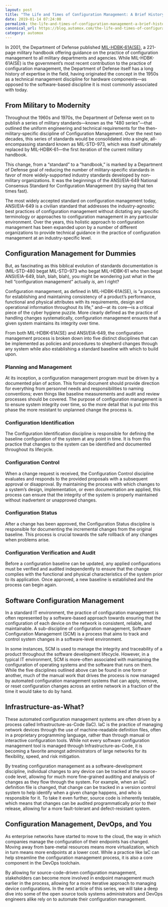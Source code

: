 ```yaml
---
layout: post
title: "The Life and Times of Configuration Management: A Brief History"
date: 2019-01-14 07:24:00
permalink: the-life-and-times-of-configuration-management-a-brief-history/
canonical_url: https://blog.automox.com/the-life-and-times-of-configuration-management-a-brief-history
category: automox
---
```


In 2001, the Department of Defense published [MIL-HDBK-61A(SE)](http://www.acqnotes.com/Attachments/MIL-HDBK-61A%20(SE)Configuration%20Management%20Guidance.pdf), a 221-page military handbook offering guidance on the practice of configuration management to all military departments and agencies. While MIL-HDBK-61A(SE) is the government’s most recent contribution to the practice of configuration management, the Department of Defense itself has a long history of expertise in the field, having originated the concept in the 1950s as a technical management discipline for hardware components—as opposed to the software-based discipline it is most commonly associated with today.

## From Military to Modernity

Throughout the 1960s and 1970s, the Department of Defense went on to publish a series of military standards—known as the “480 series”—that outlined the uniform engineering and technical requirements for the then-military-specific discipline of Configuration Management. Over the next two decades, this series of standards would be consolidated into a single, all-encompassing standard known as MIL-STD-973, which was itself ultimately replaced by MIL-HDBK-61—the first iteration of the current military handbook.

This change, from a “standard” to a “handbook,” is marked by a Department of Defense goal of reducing the number of military-specific standards in favor of more widely-supported industry standards developed by non-military organizations. It was the beginnings of the ANSI/EIA-649 National Consensus Standard for Configuration Management (try saying that ten times fast).

The most widely accepted standard on configuration management today, ANSI/EIA-649 is a civilian standard that addresses the industry-agnostic best practices of configuration management without dictating any specific terminology or approaches to configuration management in any particular environment. Over the years, this holistic approach to configuration management has been expanded upon by a number of different organizations to provide technical guidance in the practice of configuration management at an industry-specific level.

## Configuration Management for Dummies

But, as fascinating as this biblical evolution of standards documentation is (MIL-STD-480 begat MIL-STD-973 who begat MIL-HDBK-61 who then begat ANSI/EIA-649, blah, blah, blah), you might be wondering just what in the hell “configuration management” actually *is*, am I right?

Configuration management, as defined in MIL-HDBK-61A(SE), is “a process for establishing and maintaining consistency of a product’s performance, functional and physical attributes with its requirements, design and operational information throughout its life,” and—at its core—is a critical piece of the cyber hygiene puzzle. More clearly defined as the practice of handling changes systematically, configuration management ensures that a given system maintains its integrity over time.

From both MIL-HDBK-61A(SE) and ANSI/EIA-649, the configuration management process is broken down into five distinct disciplines that can be implemented as policies and procedures to shepherd changes through any system while also establishing a standard baseline with which to build upon.

### Planning and Management

At its inception, a configuration management program must be driven by a documented plan of action. This formal document should provide direction for everything from personnel needs and responsibilities to naming conventions; even things like baseline measurements and audit and review processes should be covered. The purpose of configuration management is to ensure system integrity over time, so the more detail that is put into this phase the more resistant to unplanned change the process is.

### Configuration Identification

The Configuration Identification discipline is responsible for defining the baseline configuration of the system at any point in time. It is from this practice that changes to the system can be identified and documented throughout its lifecycle.

### Configuration Control

When a change request is received, the Configuration Control discipline evaluates and responds to the provided proposals with a subsequent approval or disapproval. By maintaining the process with which changes to a system’s design, implementation, or even documentation are applied, this process can ensure that the integrity of the system is properly maintained without inadvertent or unapproved changes.

### Configuration Status

After a change has been approved, the Configuration Status discipline is responsible for documenting the incremental changes from the original baseline. This process is crucial towards the safe rollback of any changes when problems arise.

### Configuration Verification and Audit

Before a configuration baseline can be updated, any applied configurations must be verified and audited independently to ensure that the change complies with the functional and physical characteristics of the system prior to its application. Once approved, a new baseline is established and the process can begin again.

## Software Configuration Management

In a standard IT environment, the practice of configuration management is often represented by a software-based approach towards ensuring that the configuration of each device on the network is consistent, reliable, and maintainable. A sub-discipline of configuration management, Software Configuration Management (SCM) is a process that aims to track and control system changes in a software-level environment.

In some instances, SCM is used to manage the integrity and traceability of a product throughout the software development lifecycle. However, in a typical IT environment, SCM is more-often associated with maintaining the configuration of operating systems and the software that runs on them. While the five disciplines outlined above can be found in one form or another, much of the manual work that drives the process is now managed by automated configuration management systems that can apply, remove, or reset configuration changes across an entire network in a fraction of the time it would take to do by hand.

## Infrastructure-as-What?

These automated configuration management systems are often driven by a process called Infrastructure-as-Code (IaC). IaC is the practice of managing network devices through the use of machine-readable definition files, often in a proprietary programming language, rather than through manual or interactive configuration tools. While not every software configuration management tool is managed through Infrastructure-as-Code, it is becoming a favorite amongst administrators of large networks for its flexibility, speed, and risk mitigation.

By treating configuration management as a software-development discipline, individual changes to any device can be tracked at the source-code level, allowing for much more fine-grained auditing and analysis of changes as they flow through the system. For example, when an IaC definition file is changed, that change can be tracked in a version control system to help identify when a given change happens, and who is responsible for it. To take it even further, source code is inherently testable, which means that changes can be audited programmatically prior to their release, allowing for a more fault-tolerant and defect-resistant system.

## Configuration Management, DevOps, and You

As enterprise networks have started to move to the cloud, the way in which companies manage the configuration of their endpoints has changed. Moving away from bare-metal resources means more virtualization, which in turn means more endpoints at a lower cost. While a practice like IaC can help streamline the configuration management process, it is also a core component in the DevOps toolchain.

By allowing for source-code-driven configuration management, stakeholders can become more involved in endpoint management much earlier in the process, allowing for a more iterative approach to managing device configurations. In the next article of this series, we will take a deep dive into some of the open source tools systems administrators and DevOps engineers alike rely on to automate their configuration management.